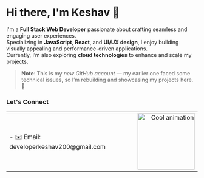 # Hi there, I'm Keshav 👋

I'm a **Full Stack Web Developer** passionate about crafting seamless and engaging user experiences.  
Specializing in **JavaScript**, **React**, and **UI/UX design**, I enjoy building visually appealing and performance-driven applications.  
Currently, I’m also exploring **cloud technologies** to enhance and scale my projects.

> **Note**: This is my *new GitHub account* — my earlier one faced some technical issues, so I’m rebuilding and showcasing my projects here. 🚀


### Let's Connect
<table style="border-collapse: collapse; width: 100%;">
  <tr>
    <td style="border: none; text-align: left;  padding-right: 10px;">
      <p>- ✉️ Email: developerkeshav200@gmail.com</p>
    </td>
    <td style="border: none; text-align: right; vertical-align: middle; width: 150px;">
      <img src="https://shorturl.at/rECmH" alt="Cool animation" width="150"/>
    </td>
  </tr>
</table>

